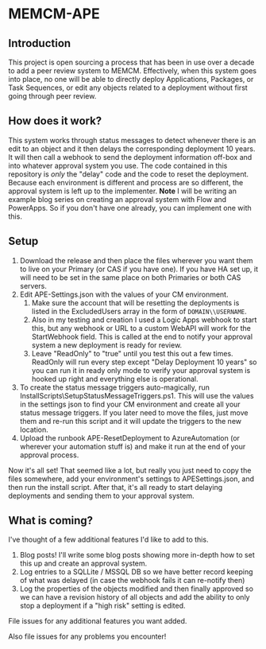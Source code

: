 # MEMCM-APE

## Introduction

This project is open sourcing a process that has been in use over a decade to add a peer review system to MEMCM. Effectively, when this system goes into place, no one will be able to directly deploy Applications, Packages, or Task Sequences, or edit any objects related to a deployment without first going through peer review.

## How does it work?

This system works through status messages to detect whenever there is an edit to an object and it then delays the corresponding deployment 10 years. It will then call a webhook to send the deployment information off-box and into whatever approval system you use. The code contained in this repository is *only* the "delay" code and the code to reset the deployment. Because each environment is different and process are so different, the approval system is left up to the implementer. **Note** I will be writing an example blog series on creating an approval system with Flow and PowerApps. So if you don't have one already, you can implement one with this.

## Setup

1) Download the release and then place the files wherever you want them to live on your Primary (or CAS if you have one). If you have HA set up, it will need to be set in the same place on both Primaries or both CAS servers.
2) Edit APE-Settings.json with the values of your CM environment. 
   1) Make sure the account that will be resetting the deployments is listed in the ExcludedUsers array in the form of ```DOMAIN\\USERNAME```.
   2) Also in my testing and creation I used a Logic Apps webhook to start this, but any webhook or URL to a custom WebAPI will work for the StartWebhook field. This is called at the end to notify your approval system a new deployment is ready for review. 
   3) Leave "ReadOnly" to "true" until you test this out a few times. ReadOnly will run every step except "Delay Deployment 10 years" so you can run it in ready only mode to verify your approval system is hooked up right and everything else is operational.
3) To create the status message triggers auto-magically, run InstallScripts\SetupStatusMessageTriggers.ps1. This will use the values in the settings json to find your CM environment and create all your status message triggers. If you later need to move the files, just move them and re-run this script and it will update the triggers to the new location.
4) Upload the runbook APE-ResetDeployment to AzureAutomation (or wherever your automation stuff is) and make it run at the end of your approval process.

Now it's all set! That seemed like a lot, but really you just need to copy the files somewhere, add your environment's settings to APESettings.json, and then run the install script. After that, it's all ready to start delaying deployments and sending them to your approval system.

## What is coming?

I've thought of a few additional features I'd like to add to this.

1) Blog posts! I'll write some blog posts showing more in-depth how to set this up and create an approval system.
1) Log entries to a SQLLite / MSSQL DB so we have better record keeping of what was delayed (in case the webhook fails it can re-notify then)
2) Log the properties of the objects modified and then finally approved so we can have a revision history of all objects and add the ability to only stop a deployment if a "high risk" setting is edited.

File issues for any additional features you want added. 

Also file issues for any problems you encounter!